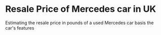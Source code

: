 # Resale Price of Mercedes car in UK
Estimating the resale price in pounds of a used Mercedes car basis the car's features
